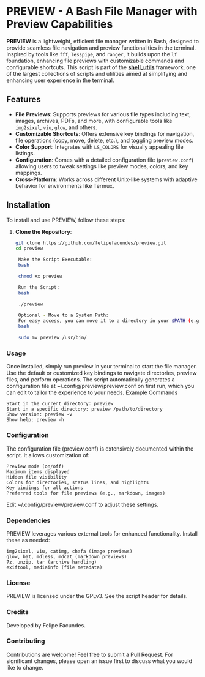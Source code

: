 # PREVIEW - A Bash File Manager with Preview Capabilities

**PREVIEW** is a lightweight, efficient file manager written in Bash, designed to provide seamless file navigation and preview functionalities in the terminal. Inspired by tools like `fff`, `lesspipe`, and `ranger`, it builds upon the `lf` foundation, enhancing file previews with customizable commands and configurable shortcuts. This script is part of the **[shell_utils](https://github.com/felipefacundes/shell_utils)** framework, one of the largest collections of scripts and utilities aimed at simplifying and enhancing user experience in the terminal.

## Features
- **File Previews**: Supports previews for various file types including text, images, archives, PDFs, and more, with configurable tools like `img2sixel`, `viu`, `glow`, and others.
- **Customizable Shortcuts**: Offers extensive key bindings for navigation, file operations (copy, move, delete, etc.), and toggling preview modes.
- **Color Support**: Integrates with `LS_COLORS` for visually appealing file listings.
- **Configuration**: Comes with a detailed configuration file (`preview.conf`) allowing users to tweak settings like preview modes, colors, and key mappings.
- **Cross-Platform**: Works across different Unix-like systems with adaptive behavior for environments like Termux.

## Installation
To install and use PREVIEW, follow these steps:

1. **Clone the Repository**:
   ```bash
   git clone https://github.com/felipefacundes/preview.git
   cd preview

    Make the Script Executable:
    bash

    chmod +x preview

    Run the Script:
    bash

    ./preview

    Optional - Move to a System Path:
    For easy access, you can move it to a directory in your $PATH (e.g., /usr/bin):
    bash

    sudo mv preview /usr/bin/

### Usage
Once installed, simply run preview in your terminal to start the file manager. Use the default or customized key bindings to navigate directories, preview files, and perform operations. The script automatically generates a configuration file at ~/.config/preview/preview.conf on first run, which you can edit to tailor the experience to your needs.
Example Commands

    Start in the current directory: preview
    Start in a specific directory: preview /path/to/directory
    Show version: preview -v
    Show help: preview -h

### Configuration
The configuration file (preview.conf) is extensively documented within the script. It allows customization of:

    Preview mode (on/off)
    Maximum items displayed
    Hidden file visibility
    Colors for directories, status lines, and highlights
    Key bindings for all actions
    Preferred tools for file previews (e.g., markdown, images)

Edit ~/.config/preview/preview.conf to adjust these settings.
### Dependencies
PREVIEW leverages various external tools for enhanced functionality. Install these as needed:

    img2sixel, viu, catimg, chafa (image previews)
    glow, bat, mdless, mdcat (markdown previews)
    7z, unzip, tar (archive handling)
    exiftool, mediainfo (file metadata)

### License
PREVIEW is licensed under the GPLv3. See the script header for details.
### Credits
Developed by Felipe Facundes.
### Contributing
Contributions are welcome! Feel free to submit a Pull Request. For significant changes, please open an issue first to discuss what you would like to change.
